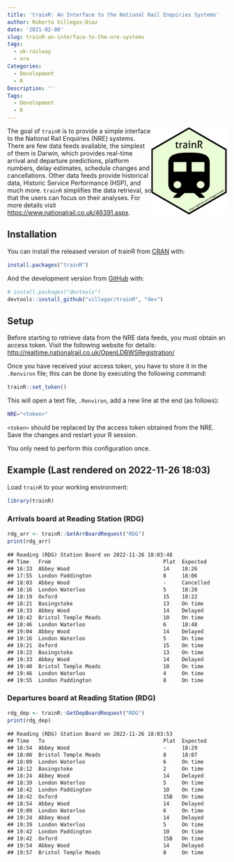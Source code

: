 ```yaml
---
title: 'trainR: An Interface to the National Rail Enquiries Systems'
author: Roberto Villegas-Diaz
date: '2021-02-08'
slug: trainR-an-interface-to-the-nre-systems
tags:
  - uk-railway
  - nre
Categories:
  - Development
  - R
Description: ''
Tags:
  - Development
  - R
---
```


<img src="https://raw.githubusercontent.com/villegar/trainR/main/inst/images/logo.png" alt="logo" align="right" height=200px/>

The goal of `trainR` is to provide a simple interface to the 
National Rail Enquiries (NRE) systems. There are few data feeds 
available, the simplest of them is Darwin, which provides real-time 
arrival and departure predictions, platform numbers, delay estimates, 
schedule changes and cancellations. Other data feeds provide historical 
data, Historic Service Performance (HSP), and much more. `trainR` 
simplifies the data retrieval, so that the users can focus on their 
analyses. For more details visit 
https://www.nationalrail.co.uk/46391.aspx.

## Installation

You can install the released version of trainR from [CRAN](https://CRAN.R-project.org) with:

``` r
install.packages("trainR")
```

And the development version from [GitHub](https://github.com/) with:

``` r
# install.packages("devtools")
devtools::install_github("villegar/trainR", "dev")
```

## Setup
Before starting to retrieve data from the NRE data feeds, you must obtain an access token. 
Visit the following website for details: http://realtime.nationalrail.co.uk/OpenLDBWSRegistration/

Once you have received your access token, you have to store it in the `.Renviron` file; this can be 
done by executing the following command:


```r
trainR::set_token()
```

This will open a text file, `.Renviron`, add a new line at the end (as follows):

```bash
NRE="<token>"
```

`<token>` should be replaced by the access token obtained from the NRE. Save the changes and restart 
your R session.

You only need to perform this configuration once.

## Example (Last rendered on 2022-11-26 18:03)

Load `trainR` to your working environment:

```r
library(trainR)
```

### Arrivals board at Reading Station (RDG)


```r
rdg_arr <- trainR::GetArrBoardRequest("RDG")
print(rdg_arr)
```

```
## Reading (RDG) Station Board on 2022-11-26 18:03:48
## Time   From                                    Plat  Expected
## 16:33  Abbey Wood                              14    18:26
## 17:55  London Paddington                       8     18:06
## 18:03  Abbey Wood                              -     Cancelled
## 18:16  London Waterloo                         5     18:20
## 18:19  Oxford                                  15    18:22
## 18:21  Basingstoke                             13    On time
## 18:33  Abbey Wood                              14    Delayed
## 18:42  Bristol Temple Meads                    10    On time
## 18:46  London Waterloo                         6     18:48
## 19:04  Abbey Wood                              14    Delayed
## 19:16  London Waterloo                         5     On time
## 19:21  Oxford                                  15    On time
## 19:22  Basingstoke                             13    On time
## 19:33  Abbey Wood                              14    Delayed
## 19:40  Bristol Temple Meads                    10    On time
## 19:46  London Waterloo                         4     On time
## 19:55  London Paddington                       8     On time
```

### Departures board at Reading Station (RDG)


```r
rdg_dep <- trainR::GetDepBoardRequest("RDG")
print(rdg_dep)
```

```
## Reading (RDG) Station Board on 2022-11-26 18:03:53
## Time   To                                      Plat  Expected
## 16:54  Abbey Wood                              -     18:29
## 18:00  Bristol Temple Meads                    8     18:07
## 18:09  London Waterloo                         6     On time
## 18:12  Basingstoke                             2     On time
## 18:24  Abbey Wood                              14    Delayed
## 18:39  London Waterloo                         5     On time
## 18:42  London Paddington                       10    On time
## 18:42  Oxford                                  15B   On time
## 18:54  Abbey Wood                              14    Delayed
## 19:09  London Waterloo                         6     On time
## 19:24  Abbey Wood                              14    Delayed
## 19:39  London Waterloo                         5     On time
## 19:42  London Paddington                       10    On time
## 19:42  Oxford                                  15B   On time
## 19:54  Abbey Wood                              14    Delayed
## 19:57  Bristol Temple Meads                    8     On time
```
